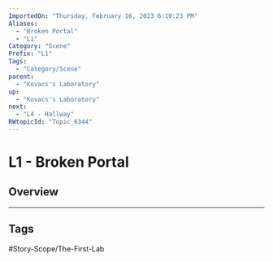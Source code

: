 ```yaml
---
ImportedOn: "Thursday, February 16, 2023 6:10:23 PM"
Aliases:
  - "Broken Portal"
  - "L1"
Category: "Scene"
Prefix: "L1"
Tags:
  - "Category/Scene"
parent:
  - "Kovacs's Laboratory"
up:
  - "Kovacs's Laboratory"
next:
  - "L4 - Hallway"
RWtopicId: "Topic_6344"
---
```

# L1 - Broken Portal
## Overview

---
## Tags
#Story-Scope/The-First-Lab

